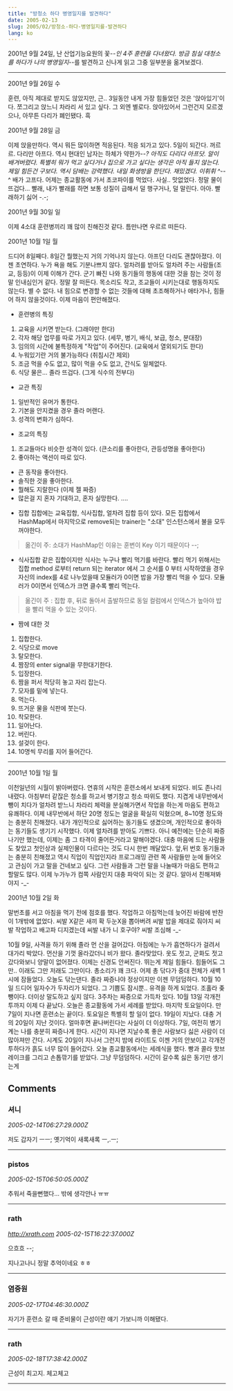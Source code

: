 ```yaml
---
title: "방청소 하다 병영일지를 발견하다"
date: 2005-02-13
slug: 2005/02/방청소-하다-병영일지를-발견하다
lang: ko
---
```


2001년 9월 24일, 난 산업기능요원의 꽃-_-인 4주 훈련을 다녀왔다.
방금 침실 대청소를 하다가 나의 병영일지-_-를 발견하고 신나게 읽고
그중 일부분을 옮겨보겠다.

-------------------------------------------------------------
2001년 9월 26일 수

훈련, 아직 제대로 받지도 않았지만, 근.. 3일동안 내게 가장 힘들었던 것은
'앉아있기'이다. 쪼그리고 앉느니 차라리 서 있고 싶다. 그 외엔 별로다.
앉아있어서 그런건지 모르겠으나, 아무튼 다리가 폐인됐다. 흑

2001년 9월 28일 금

이제 앉을만하다. 역시 뭐든 많이하면 적응된다. 적응 되가고 있다.
5일이 되간다. 꺼르르. 다리만 아프다. 역시 현대인 남자는 하체가 약한가-_-?
아직도 다리다 아프닷. 알이 배겨버렸다. 특별히 뭐가 먹고 싶다거나 
집으로 가고 싶다는 생각은 아직 들지 않는다.
제일 힘든건 구보다. 역시 담배는 강력했다.
내일 화생방을 한단다. 재밌겠다. 이휘휘 ^-_-^
배가 고프다. 어제는 종교활동에 가서 초코파이를 먹었다. 사실.. 맛없었다.
정말 물이 뜨겁다... 빨래, 내가 빨래를 하면
보통 성질이 급해서 덜 행구거나, 덜 말린다. 아아. 빨래하기 싫어 -.-;

2001년 9월 30일 일

이제 4소대 훈련병끼리 꽤 많이 친해진것 같다. 틈만나면 우르르 떠든다.

2001년 10월 1일 월

드디어 8일째다. 8일간 뭘했는지 거의 기억나지 않는다.
아프던 다리도 괜찮아졌다. 이젠 초연하다. 누가 욕을 해도 기분나쁘지 않다.
얼차려를 받아도 얼차려 주는 사람들(조교, 등등)이 이제 이해가 간다.
군기 빠진 나와 동기들의 행동에 대한 것을 참는 것이 정말 인내심인거 같다.
정말 잘 떠든다. 목소리도 작고, 조교들이 시키는대로 행동하지도 않는다.
별 수 없다. 내 힘으로 변경할 수 없는 것들에 대해 초조해하거나 애타거나,
힘들어 하지 않을것이다. 이제 마음이 편안해졌다.

* 훈련병의 특징
1. 교육을 시키면 받는다. (그래야만 한다)
2. 각자 해당 업무를 따로 가지고 있다. (세무, 병기, 배식, 보급, 청소, 분대장)
3. 임의의 시간에 불특정하게 "작업"이 주어진다. (교육에서 열외되기도 한다)
4. 누워있기란 거의 불가능하다 (취침시간 제외)
5. 조금 먹을 수도 없고, 많이 먹을 수도 없고, 간식도 일체없다.
6. 식당 물은... 졸라 뜨겁다. (그게 식수의 전부다)

* 교관 특징
1. 일반적인 유머가 통한다.
2. 기본을 안지켰을 경우 졸라 머랜다.
3. 성격의 변화가 심하다.

* 조교의 특징
1. 조교들마다 비슷한 성격이 있다. (큰소리를 좋아한다, 관등성명을 좋아한다)
2. 좋아하는 액션이 따로 있다.
  - 큰 동작을 좋아한다.
  - 솔직한 것을 좋아한다.
  - 뭘해도 지랄한다 (이제 젤 짜증)
  - 많은걸 지 혼자 기대하고, 혼자 실망한다.
....

* 집합
집합에는 교육집합, 식사집합, 얼차려 집합 등이 있다.
모든 집합에서 HashMap에서 마지막으로 remove되는 trainer는 "소대" 인스턴스에서
불을 모두 꺼야한다. 
> 옮긴이 주: 소대가 HashMap인 이유는 훈번이 Key 이기 때문이다 --;

- 식사집합
 같은 집합이지만 식사는 누구나 빨리 먹기를 바란다. 
 빨리 먹기 위해서는 집합 method 로부터 return 되는 iterator 에서 
 그 순서를 0 부터 시작하였을 경우 자신의 index를 4로 나누었을때
 모듈러가 0이면 밥을 가장 빨리 먹을 수 있다. 모듈러가 0이면서 
 인덱스가 크면 클수록 빨리 먹는다. 
> 옮긴이 주 : 집합 후, 뒤로 돌아서 출발하므로 동일 컬럼에서 인덱스가 높아야
  밥을 빨리 먹을 수 있는 것이다.

* 짬에 대한 것
1. 집합한다.
2. 식당으로 move
3. 탈모한다.
4. 짬장의 enter signal을 무한대기한다.
5. 입장한다.
6. 짬을 퍼서 적당히 놓고 자리 잡는다.
7. 모자를 밑에 넣는다.
8. 먹는다.
9. 뜨거운 물을 식판에 붓는다.
10. 착모한다.
11. 일어난다.
12. 버린다.
13. 설겆이 한다.
14. 10명씩 무리를 지어 들어간다.
----

2001년 10월 1일 월

이천일년의 시월이 밝아버렸다. 연휴의 시작은 훈련소에서 보내게 되었다. 비도 존나리 내렸다. 아침부터 같잖은 청소를 하고서 병기창고 청소 따위도 했다. 지겹게 내무반에서 뺑이 치다가 얼차려 받느니 차라리 체력을 분실해가면서 작업을 하는게 마음도 편하고 유쾌하다. 
이제 내무반에서 하단 20명 정도는 얼굴을 확실히 익혔으며, 8~10명 정도와는 충분히 친해졌다. 내가 개인적으로 싫어하는 동기들도 생겼으며, 개인적으로 좋아하는 동기들도 생기기 시작했다. 이제 얼차려를 받아도 기쁘다. 아니 예전에는 단순히 짜증나기만 했는데, 이제는 좀 그 타격이 줄어든거라고 말해야겠다. 대충 마음에 드는 사람들도 찾았고 첫인상과 실제인물이 다르다는 것도 다시 한번 깨달았다. 앞,뒤 번호 동기들과는 충분히 친해졌고 역시 직업이 직업인지라 프로그래밍 관련 쪽 사람들만 눈에 들어오고 관심이 가고 말을 건네보고 싶다.
그런 사람들과 그런 말을 나눌때가 마음도 편하고 할말도 많다. 이제 누가누가 컴쪽 사람인지 대충 파악이 되는 것 같다. 알아서 친해져봐야지 -_-

2001년 10월 2일 화

말번초를 서고 아침을 먹기 전에 점호를 했다. 작업하고 아침먹는데
늦어진 바람에 반찬이 1개밖에 없었다. 씨발 X같은 새끼 확 두눈X을 뽑아버려 씨발
밥을 제대로 줘야지 씨발 작업하고 배고파 디지겠는데 씨발 내가 니 호구야? 씨발 조심해 -_-

10월 9일, 사격을 하기 위해 졸라 먼 산을 걸어갔다. 아침에는 누가 흡연하다가 걸려서 대가리 박았다. 먼산을 기껏 올라갔더니 비가 왔다. 졸라맞았다. 옷도 젓고, 군화도 젓고 갔다와보니 양말이 없어졌다. 이제는 신경도 안써진다. 뛰는게 제일 힘들다. 힘들어도 그만.. 이래도 그만 저래도 그만이다. 총소리가 꽤 크다. 어제 총 닦다가 중대 전체가 새벽 1시에 잠들었다. 오늘도 닦는댄다. 졸라 짜증나야 정상이지만 이젠 무덤덤하다. 10월 10일 드디어 일자수가 두자리가 되었다. 그 기쁨도 잠시뿐.. 유격을 하게 되었다. 조홀라 좆뺑이다. 더이상 말도하고 싶지 않다. 3주차는 짜증으로 가득차 있다. 10월 13일 각개전투까지 이제 다 끝났다. 오늘은 종교활동에 가서 세례를 받았다. 마지막 토요일이다. 만 7일이 지나면 훈련소는 끝이다. 토요일은 특별히 할 일이 없다. 19일이 지났다. 대충 거의 20일이 지난 것이다. 얼마후면 끝나버린다는 사실이 더 이상하다. 7일, 여전히 병기계는 나를 충분히 짜증나게 한다. 시간이 지나면 지날수록 좋은 사람보다 싫은 사람이 더 많아져만 간다. 시계도 20일이 지나서 그런지 밤에 라이트도 이젠 거의 안보이고 각개전투하다가 흙도 너무 많이 들어갔다. 오늘 종교활동에서는 세례식을 했다. 빵과 콜라 핫브레이크를 그리고 손톱깎기를 받았다. 그냥 무덤덤하다. 시간이 갈수록 싫은 동기만 생기는게

## Comments

### 셔니
*2005-02-14T06:27:29.000Z*

저도 갑자기 ㅡㅡ; 옛기억이 새록새록 ㅡ,.ㅡ;

---

### pistos
*2005-02-15T06:50:05.000Z*

추워서 죽을뻔했다... 밖에 생각안나 ㅠㅠ

---

### rath
*http://xrath.com*
*2005-02-15T16:22:37.000Z*

으흐흐 --;

지나고나니 정말 추억이네요 ㅎㅎ

---

### 염중원
*2005-02-17T04:46:30.000Z*

자기가 훈련소 갈 때 준비물이 근성이란 얘기 가보니까 이해됐다.

---

### rath
*2005-02-18T17:38:42.000Z*

근성이 최고지. 체고체고

---

